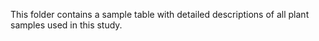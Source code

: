 This folder contains a sample table with detailed descriptions of all plant samples used in this study.
